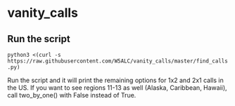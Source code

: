 # vanity_calls

## Run the script

`python3 <(curl -s https://raw.githubusercontent.com/W5ALC/vanity_calls/master/find_calls.py)`

Run the script and it will print the remaining options for 1x2 and 2x1 calls in the US.  If you want to see regions 11-13 as well  (Alaska, Caribbean, Hawaii), call two_by_one() with False instead of True.
